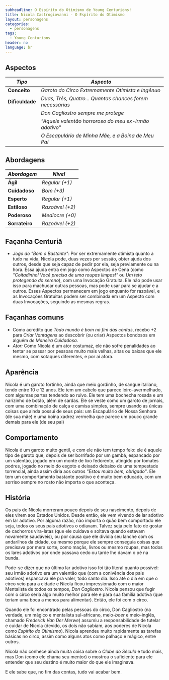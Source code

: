 ```yaml
---
subheadline: O Espírito do Otimismo de Young Centurions!
title: Nicola Castrogiovanni - O Espírito do Otimismo
layout: personagens
categories:
  - personagens
tags:
  - Young Centurions
header: no
language: br
---
```


## Aspectos

| ***Tipo***       | ***Aspecto***                                                |
|------------------|-------------------------------------------------------------|
| __Conceito__     | _Garoto do Circo Extremamente Otimista e Ingênuo_           |
| __Dificuldade__  | _Duas, Três, Quatro... Quantas chances forem necessárias_   |
|                  | _Don Cagliostro sempre me protege_                          |
|                  | _"Aquele valentão horroroso do meu ex-irmão adotivo"_       |
|                  | _O Escapulário de Minha Mãe, e a Boina de Meu Pai_          |

## Abordagens

| ***Abordagem*** | ***Nível***     |
|-----------------|-----------------|
| __Ágil__        | _Regular (+1)_  |
| __Cuidadoso__   | _Bom (+3)_      |
| __Esperto__     | _Regular (+1)_  |
| __Estiloso__    | _Razoável (+2)_ |
| __Poderoso__    | _Medíocre (+0)_ |
| __Sorrateiro__  | _Razoável (+2)_ |

## Façanha Centuriã

+ _Jogo do "Bom o Bastante"_: Por ser extremamente otimista quanto a tudo na vida, Nicola pode, duas vezes por sessão, obter ajuda dos outros, desde que seja capaz de pedir por ela, seja previamente ou na hora. Essa ajuda entra em jogo como Aspectos de Cena (como _"Coitadinho! Você precisa de uma roupas limpas!"_ ou _Um teto protegendo do sereno_), com uma Invocação Gratuita. Ele não pode usar isso para machucar outras pessoas, mas pode usar para se ajudar e a outros. Esses Aspectos permanecem em jogo enquanto for razoável, e as Invocações Gratuitas podem ser combinada em um Aspecto com duas Invocações, seguindo as mesmas regras.

## Façanhas comuns

+ Como acredito que _Todo mundo é bom no fim das contas_, recebo +2 para _Criar Vantagens_ ao descobrir (ou criar) Aspectos bondosos em alguém _de Maneira Cuidadosa_.
+ _Ator:_ Como Nicola é um ator costumaz, ele não sofre penalidades ao tentar se passar por pessoas muito mais velhas, altas ou baixas que ele mesmo, com sotaques diferentes, e por aí afora.

## Aparência

Nicola é um garoto fortinho, ainda que meio gordinho, de sangue italiano, tendo entre 10 e 12 anos. Ele tem um cabelo que parece loiro-avermelhado, com algumas partes tendendo ao ruivo. Ele tem uma bochecha rosada e um narizinho de botão, além de sardas. Ele se veste como um garoto de jornais, com uma combinação de calça e camisa simples, sempre usando as únicas coisas que ainda possui de seus pais: um Escapulário de Nossa Senhora (de sua mãe) e uma boina xadrez vermelha que parece um pouco grande demais para ele (de seu pai)

## Comportamento

Nicola é um garoto muito gentil, e com ele não tem tempo feio: ele é aquele tipo de garoto que, depois de ser borrifado por um gambá, espancado por um valentão, jogado em um monte de lixo fedorento, atingido por tomates podres, jogado no meio do esgoto e deixado debaixo de uma tempestade torrencial, ainda assim diria aos outros _"Estou muito bem, obrigado"_. Ele tem um comportamento bastante positivo e é muito bem educado, com um sorriso sempre no rosto não importa o que aconteça.

## História

Os pais de Nicola morreram pouco depois de seu nascimento, depois de eles virem aos Estados Unidos. Desde então, ele vem vivendo de lar adotivo em lar adotivo. Por alguma razão, não importa o quão bem comportado ele seja, todos os seus pais adotivos o odiavam. Talvez seja pelo fato de gostar de cachorros vira-latas (que ele cuidava e soltava quando estavam novamente saudáveis), ou por causa que ele dividia seu lanche com os andarilhos da cidade, ou mesmo porque ele sempre conseguia coisas que precisava por mera sorte, como maçãs, livros ou mesmo roupas, mas todos os lares adotivos por onde passava cedo ou tarde lhe davam o pé na bunda.

Pode-se dizer que no último lar adotivo isso foi tão literal quanto possível: seu irmão adotivo era um valentão que (com a conivência dos pais adotivos) espancava ele pra valer, todo santo dia. Isso até o dia em que o circo veio para a cidade e Nicola ficou impressionado com o maior Mentalista de todos os tempos, _Don Cagliostro_. Nicola pensou que fugir com o circo seria algo muito melhor para ele e para sua família adotiva (que teriam uma boca a menos para alimentar). Então, ele foi com o circo.

Quando ele foi encontrado pelas pessoas do circo, Don Cagliostro (na verdade, um mágico e mentalista sul-africano, meio-_boer_ e meio-inglẽs, chamado _Frederick Van Der Merwe_) assumiu a responsabilidade de tutelar e cuidar de Nicola (devido, os dois não sabiam, aos poderes de Nicola como _Espírito do Otimismo_). Nicola aprendeu muito rapidamente as tarefas básicas no circo, assim como alguns atos como palhaço e mágico, entre outros.

Nicola não conhece ainda muita coisa sobre o _Clube do Século_ e tudo mais, mas Don (como ele chama seu mentor) o mostrou o suficiente para ele entender que seu destino é muito maior do que ele imaginava.

E ele sabe que, no fim das contas, tudo vai acabar bem.

